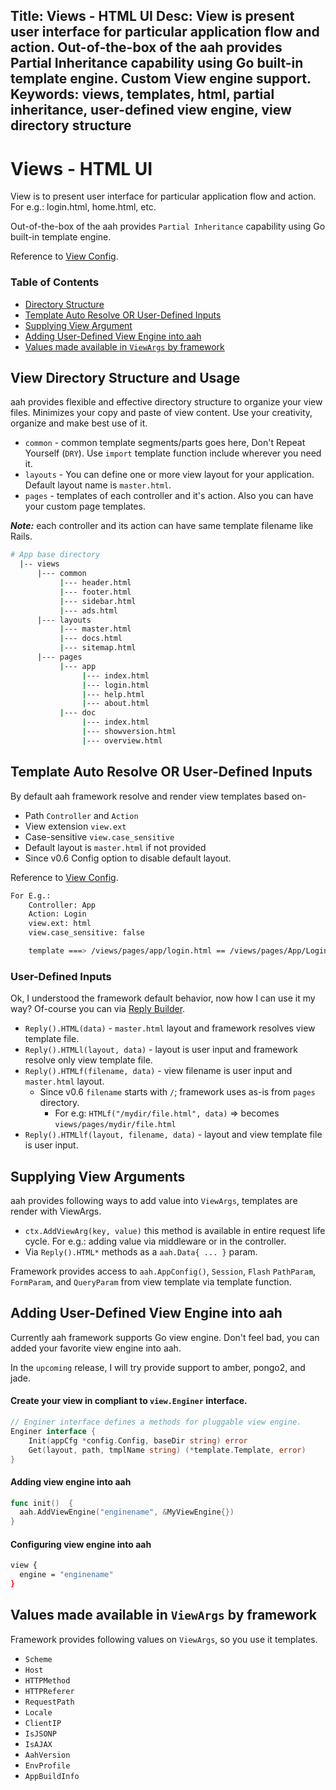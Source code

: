 Title: Views - HTML UI
Desc: View is present user interface for particular application flow and action. Out-of-the-box of the aah provides Partial Inheritance capability using Go built-in template engine. Custom View engine support.
Keywords: views, templates, html, partial inheritance, user-defined view engine, view directory structure
---
# Views - HTML UI

View is to present user interface for particular application flow and action. For e.g.: login.html, home.html, etc.

Out-of-the-box of the aah provides `Partial Inheritance` capability using Go built-in template engine.

Reference to [View Config](app-config.html#section-view).

### Table of Contents

  * [Directory Structure](#view-directory-structure-and-usage)
  * [Template Auto Resolve OR User-Defined Inputs](#template-auto-resolve-or-user-defined-inputs)
  * [Supplying View Argument](#supplying-view-arguments)
  * [Adding User-Defined View Engine into aah](#adding-user-defined-view-engine-into-aah)
  * [Values made available in `ViewArgs` by framework](#)


## View Directory Structure and Usage

aah provides flexible and effective directory structure to organize your view files. Minimizes your copy and paste of view content. Use your creativity, organize and make best use of it.

  * `common` - common template segments/parts goes here, Don't Repeat Yourself (`DRY`). Use `import` template function include wherever you need it.
  * `layouts` - You can define one or more view layout for your application. Default layout name is `master.html`.
  * `pages` - templates of each controller and it's action. Also you can have your custom page templates.

***Note:*** each controller and its action can have same template filename like Rails.

```bash
# App base directory
  |-- views
      |--- common
           |--- header.html
           |--- footer.html
           |--- sidebar.html
           |--- ads.html
      |--- layouts
           |--- master.html
           |--- docs.html
           |--- sitemap.html
      |--- pages
           |--- app
                |--- index.html
                |--- login.html
                |--- help.html
                |--- about.html
           |--- doc
                |--- index.html
                |--- showversion.html
                |--- overview.html
```

## Template Auto Resolve OR User-Defined Inputs

By default aah framework resolve and render view templates based on-

  * Path `Controller` and `Action`
  * View extension `view.ext`
  * Case-sensitive `view.case_sensitive`
  * Default layout is `master.html` if not provided
  * <span class="badge lb-sm">Since v0.6</span> Config option to disable default layout.

Reference to [View Config](app-config.html#section-view).

```bash
For E.g.:
    Controller: App
    Action: Login
    view.ext: html
    view.case_sensitive: false

    template ===> /views/pages/app/login.html == /views/pages/App/Login.html
```

### User-Defined Inputs

Ok, I understood the framework default behavior, now how I can use it my way? Of-course you can via [Reply Builder](reply.html#response-content).

  * `Reply().HTML(data)` - `master.html` layout and framework resolves view template file.
  * `Reply().HTMLl(layout, data)` - layout is user input and framework resolve only view template file.
  * `Reply().HTMLf(filename, data)` - view filename is user input and `master.html` layout.
      - <span class="badge lb-sm">Since v0.6</span> `filename` starts with `/`; framework uses as-is from `pages` directory.
          - For e.g: `HTMLf("/mydir/file.html", data)` => becomes `views/pages/mydir/file.html`
  * `Reply().HTMLlf(layout, filename, data)` - layout and view template file is user input.

## Supplying View Arguments

aah provides following ways to add value into `ViewArgs`, templates are render with ViewArgs.

  * `ctx.AddViewArg(key, value)` this method is available in entire request life cycle. For e.g.: adding value via middleware or in the controller.
  * Via `Reply().HTML*` methods as a `aah.Data{ ... }` param.

Framework provides access to `aah.AppConfig()`, `Session`, `Flash` `PathParam`, `FormParam`, and `QueryParam` from view template via template function.

## Adding User-Defined View Engine into aah

Currently aah framework supports Go view engine. Don't feel bad, you can added your favorite view engine into aah.

In the `upcoming` release, I will try provide support to amber, pongo2, and jade.

#### Create your view in compliant to `view.Enginer` interface.

```go
// Enginer interface defines a methods for pluggable view engine.
Enginer interface {
	Init(appCfg *config.Config, baseDir string) error
	Get(layout, path, tmplName string) (*template.Template, error)
}
```

#### Adding view engine into aah

```go
func init()  {
  aah.AddViewEngine("enginename", &MyViewEngine{})
}
```

#### Configuring view engine into aah

```bash
view {
  engine = "enginename"
}
```

## Values made available in `ViewArgs` by framework

Framework provides following values on `ViewArgs`, so you use it templates.

  * `Scheme`
  * `Host`
  * `HTTPMethod`
  * `HTTPReferer`
  * `RequestPath`
  * `Locale`
  * `ClientIP`
  * `IsJSONP`
  * `IsAJAX`
  * `AahVersion`
  * `EnvProfile`
  * `AppBuildInfo`
